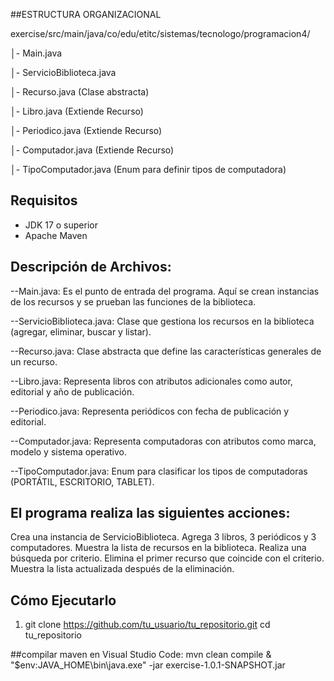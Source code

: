 ##ESTRUCTURA ORGANIZACIONAL

exercise/src/main/java/co/edu/etitc/sistemas/tecnologo/programacion4/

│- Main.java

│- ServicioBiblioteca.java

│- Recurso.java (Clase abstracta)

│- Libro.java (Extiende Recurso)

│- Periodico.java (Extiende Recurso)

│- Computador.java (Extiende Recurso)

│- TipoComputador.java (Enum para definir tipos de computadora)

## Requisitos

- JDK 17 o superior  
- Apache Maven 

## Descripción de Archivos:

--Main.java: Es el punto de entrada del programa. Aquí se crean instancias de los recursos y se prueban las funciones de la biblioteca.

--ServicioBiblioteca.java: Clase que gestiona los recursos en la biblioteca (agregar, eliminar, buscar y listar).

--Recurso.java: Clase abstracta que define las características generales de un recurso.

--Libro.java: Representa libros con atributos adicionales como autor, editorial y año de publicación.

--Periodico.java: Representa periódicos con fecha de publicación y editorial.

--Computador.java: Representa computadoras con atributos como marca, modelo y sistema operativo.

--TipoComputador.java: Enum para clasificar los tipos de computadoras (PORTÁTIL, ESCRITORIO, TABLET).


## El programa realiza las siguientes acciones:

Crea una instancia de ServicioBiblioteca.
Agrega 3 libros, 3 periódicos y 3 computadores.
Muestra la lista de recursos en la biblioteca.
Realiza una búsqueda por criterio.
Elimina el primer recurso que coincide con el criterio.
Muestra la lista actualizada después de la eliminación.

## Cómo Ejecutarlo

1. git clone https://github.com/tu_usuario/tu_repositorio.git
   cd tu_repositorio

##compilar maven en Visual Studio Code: 
mvn clean compile
& "$env:JAVA_HOME\bin\java.exe" -jar exercise-1.0.1-SNAPSHOT.jar
